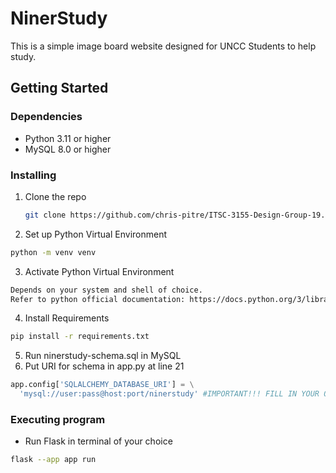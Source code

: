 # NinerStudy

This is a simple image board website designed for UNCC Students to help study.

## Getting Started

### Dependencies

* Python 3.11 or higher
* MySQL 8.0 or higher

### Installing

1. Clone the repo
   ```sh
   git clone https://github.com/chris-pitre/ITSC-3155-Design-Group-19.git
   ```
2. Set up Python Virtual Environment 
  ```sh
  python -m venv venv
  ```
3. Activate Python Virtual Environment
  ```sh
  Depends on your system and shell of choice.
  Refer to python official documentation: https://docs.python.org/3/library/venv.html#how-venvs-work
  ```
4. Install Requirements
  ```sh
  pip install -r requirements.txt
  ```
5. Run ninerstudy-schema.sql in MySQL
6. Put URI for schema in app.py at line 21
  ```python
  app.config['SQLALCHEMY_DATABASE_URI'] = \
    'mysql://user:pass@host:port/ninerstudy' #IMPORTANT!!! FILL IN YOUR OWN DATABASE HERE AND RUN ninerstudy-schema.sql TO CREATE TABLE 
  ```
### Executing program

* Run Flask in terminal of your choice
```sh
flask --app app run
```
